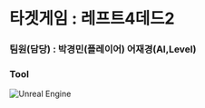 
# 타겟게임 : 레프트4데드2
### 팀원(담당) : 박경민(플레이어) 어재경(AI,Level)
### Tool 
![Unreal Engine](https://img.shields.io/badge/Unreal%20Engine-0E1128.svg?&style=for-the-badge&logo=Unreal%20Engine&logoColor=white)
